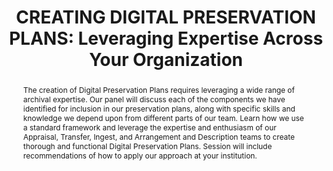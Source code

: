 ---
abstract: The creation of Digital Preservation Plans requires leveraging a wide range
  of archival expertise. Our panel will discuss each of the components we have identified
  for inclusion in our preservation plans, along with specific skills and knowledge
  we depend upon from different parts of our team. Learn how we use a standard framework
  and leverage the expertise and enthusiasm of our Appraisal, Transfer, Ingest, and
  Arrangement and Description teams to create thorough and functional Digital Preservation
  Plans. Session will include recommendations of how to apply our approach at your
  institution.
creators:
- Kramer-Smyth, Jeanne
- Gkremo, Thomas
- Thompson, Sherrine
date: null
document_url: https://www.ideals.illinois.edu/items/128277/bitstreams/428919/data.pdf
grand_parent: iPRES
institutions: []
keywords:
- digital preservation
- leveraging expertise
- digital preservation planning
landing_page_url: https://hdl.handle.net/2142/121073
language: eng
layout: publication
license: CC-BY 4.0 International
notes_url: null
parent: iPRES 2023
publication_type: paper
size: null
slides_url: null
source_name: iPRES
stream_url: null
title: 'CREATING DIGITAL PRESERVATION PLANS: Leveraging Expertise Across Your Organization'
year: 2023
---